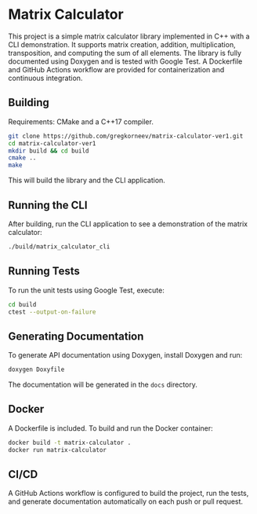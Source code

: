 # Matrix Calculator

This project is a simple matrix calculator library implemented in C++ with a CLI demonstration. It supports matrix creation, addition, multiplication, transposition, and computing the sum of all elements. The library is fully documented using Doxygen and is tested with Google Test. A Dockerfile and GitHub Actions workflow are provided for containerization and continuous integration.

## Building

Requirements: CMake and a C++17 compiler.

```bash
git clone https://github.com/gregkorneev/matrix-calculator-ver1.git
cd matrix-calculator-ver1
mkdir build && cd build
cmake ..
make
```

This will build the library and the CLI application.

## Running the CLI

After building, run the CLI application to see a demonstration of the matrix calculator:

```bash
./build/matrix_calculator_cli
```

## Running Tests

To run the unit tests using Google Test, execute:

```bash
cd build
ctest --output-on-failure
```

## Generating Documentation

To generate API documentation using Doxygen, install Doxygen and run:

```bash
doxygen Doxyfile
```

The documentation will be generated in the `docs` directory.

## Docker

A Dockerfile is included. To build and run the Docker container:

```bash
docker build -t matrix-calculator .
docker run matrix-calculator
```

## CI/CD

A GitHub Actions workflow is configured to build the project, run the tests, and generate documentation automatically on each push or pull request.
